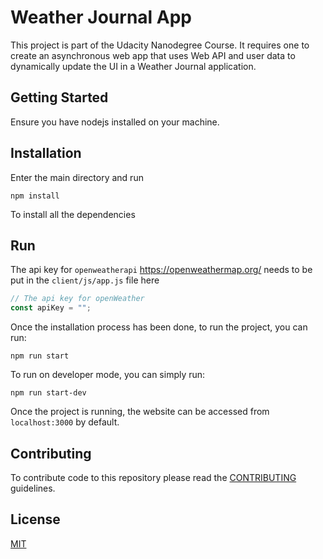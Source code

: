 # Weather Journal App

This project is part of the Udacity Nanodegree Course. It requires one to create an asynchronous web app that uses Web API and user data to dynamically update the UI in a Weather Journal application.

## Getting Started

Ensure you have nodejs installed on your machine.

## Installation

Enter the main directory and run

```console
npm install
```

To install all the dependencies

## Run

The api key for `openweatherapi` https://openweathermap.org/ needs to be put in the `client/js/app.js` file here

```js
// The api key for openWeather
const apiKey = "";
```

Once the installation process has been done, to run the project, you can run:

```console
npm run start
```

To run on developer mode, you can simply run:

```console
npm run start-dev
```

Once the project is running, the website can be accessed from `localhost:3000` by default. 

## Contributing

To contribute code to this repository please read the [CONTRIBUTING](./CONTRIBUTING.md) guidelines.

## License

[MIT](./LICENSE)
